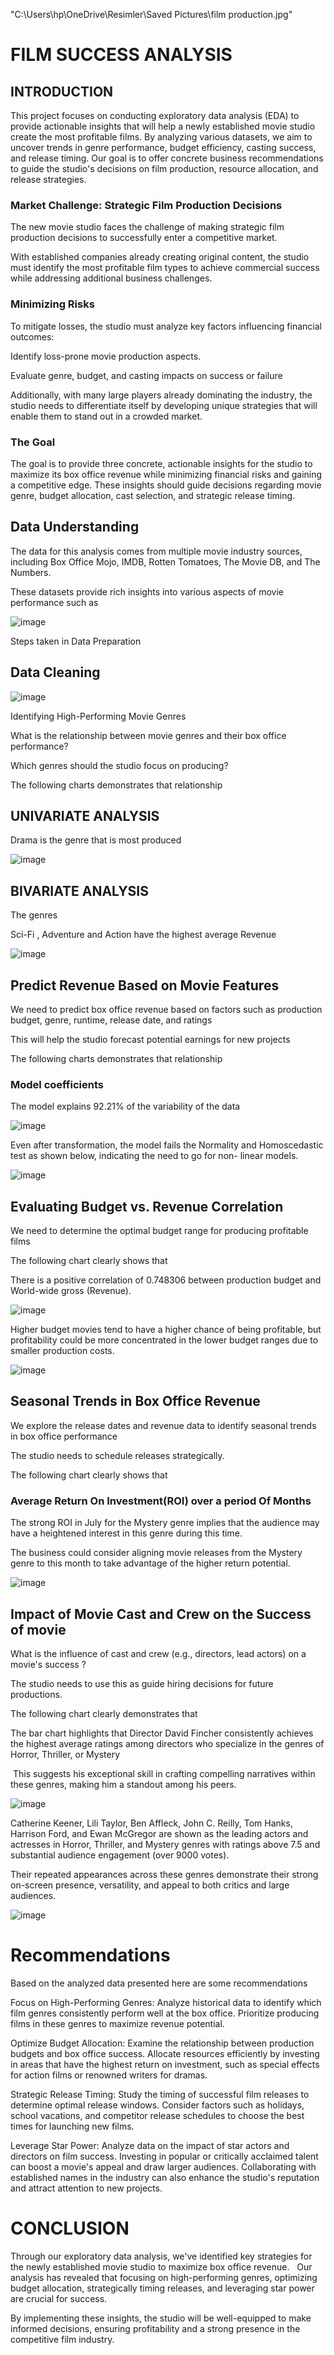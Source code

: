 "C:\Users\hp\OneDrive\Resimler\Saved Pictures\film production.jpg"
# FILM SUCCESS ANALYSIS

## INTRODUCTION

This project focuses on conducting exploratory data analysis (EDA) to provide actionable insights that will help a newly established movie studio create the most profitable films. By analyzing various datasets, we aim to uncover trends in genre performance, budget efficiency, casting success, and release timing. Our goal is to offer concrete business recommendations to guide the studio's decisions on film production, resource allocation, and release strategies.

### Market Challenge: Strategic Film Production Decisions

The new movie studio faces the challenge of making strategic film production decisions to successfully enter a competitive market. 

With established companies already creating original content, the studio must identify the most profitable film types to achieve commercial success while addressing additional business challenges.

### Minimizing Risks

To mitigate losses, the studio must analyze key factors influencing financial outcomes:

Identify loss-prone movie production aspects.

Evaluate genre, budget, and casting impacts on success or failure

Additionally, with many large players already dominating the industry, the studio needs to differentiate itself by developing unique strategies that will enable them to stand out in a crowded market.

### The Goal

The goal is to provide three concrete, actionable insights for the studio to maximize its box office revenue while minimizing financial risks and gaining a competitive edge. These insights should guide decisions regarding movie genre, budget allocation, cast selection, and strategic release timing.

## Data Understanding

The data for this analysis comes from multiple movie industry sources, including Box Office Mojo, IMDB, Rotten Tomatoes, The Movie DB, and The Numbers. 

These datasets provide rich insights into various aspects of movie performance such as 

![image](https://github.com/user-attachments/assets/e3be96b5-bada-43b6-8962-81eafd0de62c)

Steps taken in Data Preparation 

## Data Cleaning 

![image](https://github.com/user-attachments/assets/7a019866-3380-4f36-96b0-cf0ed4cb7e77)

Identifying High-Performing Movie Genres

What is the relationship between movie genres and their box office performance?

Which genres should the studio focus on producing?

The following charts demonstrates that relationship

## UNIVARIATE ANALYSIS

Drama is the genre that is most produced

![image](https://github.com/user-attachments/assets/eecd3c1e-2441-4755-a4d1-5379b923d2dc)

## BIVARIATE ANALYSIS

The genres 

Sci-Fi , Adventure  and Action  have the highest average Revenue 


![image](https://github.com/user-attachments/assets/333cedaa-32b8-46bb-89b9-490702768639)

## Predict Revenue Based on Movie Features

We need to predict box office revenue based on factors such as production budget, genre, runtime, release date, and ratings

This will help the studio forecast potential earnings for new projects

The following charts demonstrates that relationship

### Model coefficients

The model explains 92.21% of the variability of the data

![image](https://github.com/user-attachments/assets/c57c64bf-3b33-49d9-82a3-3bf575e35105)

Even after transformation, the model fails the Normality and Homoscedastic test as shown below, indicating the need to go for non- linear models.

![image](https://github.com/user-attachments/assets/7fe37f3a-4571-413f-b402-722e14e2656b)

## Evaluating Budget vs. Revenue Correlation

We need to determine the optimal budget range for producing profitable films

The following chart clearly shows that

There is a positive correlation of 0.748306 between production budget and World-wide gross (Revenue).

![image](https://github.com/user-attachments/assets/63fc5040-72cb-441a-9c21-b1bd5a60441b)

Higher budget movies tend to have a higher chance of being profitable, but profitability could be more concentrated in the lower budget ranges due to smaller production costs.

![image](https://github.com/user-attachments/assets/0321f5b7-14af-49f4-b924-eadc7b66d8b4)

## Seasonal Trends in Box Office Revenue

We explore the release dates and revenue data to identify seasonal trends in box office performance

The studio needs to schedule releases strategically.

The following chart clearly shows that

### Average Return On Investment(ROI)  over a period Of Months

The strong ROI in July for the Mystery genre implies that the audience may have a heightened interest in this genre during this time.

The business could consider aligning movie releases from the Mystery genre to this month to take advantage of the higher return potential.

![image](https://github.com/user-attachments/assets/f937d95a-86d1-476d-ae97-61d619ed57b6)

## Impact of Movie Cast and Crew on the Success of movie

What is the influence of cast and crew (e.g., directors, lead actors) on a movie's success ? 

The studio needs to use this as guide hiring decisions for future productions.

The following chart clearly demonstrates  that

The bar chart highlights that Director David Fincher consistently achieves the highest average ratings among directors who specialize in the genres of Horror, Thriller, or Mystery

 This suggests his exceptional skill in crafting compelling narratives within these genres, making him a standout among his peers.


![image](https://github.com/user-attachments/assets/5070a4e5-2f43-4a9b-81d8-8e9198b29993)

Catherine Keener, Lili Taylor, Ben Affleck, John C. Reilly, Tom Hanks, Harrison Ford, and Ewan McGregor are shown as the leading actors and actresses in Horror, Thriller, and Mystery genres with ratings above 7.5 and substantial audience engagement (over 9000 votes). 

Their repeated appearances across these genres demonstrate their strong on-screen presence, versatility, and appeal to both critics and large audiences.

![image](https://github.com/user-attachments/assets/0e9a5618-8f00-4bdd-a47b-fafd6e280f8c)

# Recommendations

Based on the analyzed data presented here are some recommendations

Focus on High-Performing Genres: Analyze historical data to identify which film genres consistently perform well at the box office. Prioritize producing films in these genres to maximize revenue potential.

Optimize Budget Allocation: Examine the relationship between production budgets and box office success. Allocate resources efficiently by investing in areas that have the highest return on investment, such as special effects for action films or renowned writers for dramas.

Strategic Release Timing: Study the timing of successful film releases to determine optimal release windows. Consider factors such as holidays, school vacations, and competitor release schedules to choose the best times for launching new films.

Leverage Star Power: Analyze data on the impact of star actors and directors on film success. Investing in popular or critically acclaimed talent can boost a movie's appeal and draw larger audiences. Collaborating with established names in the industry can also enhance the studio's reputation and attract attention to new projects.

# CONCLUSION

Through our exploratory data analysis, we've identified key strategies for the newly established movie studio to maximize box office revenue.
 
Our analysis has revealed that focusing on high-performing genres, optimizing budget allocation, strategically timing releases, and leveraging star power are crucial for success.
 
By implementing these insights, the studio will be well-equipped to make informed decisions, ensuring profitability and a strong presence in the competitive film industry.














